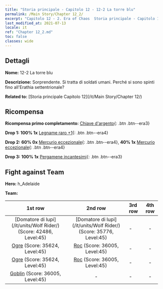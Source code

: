 ```yaml
---
title: "Storia principale - Capitolo 12 - 12-2 La torre blu"
permalink: /Main Story/Chapter 12_2/
excerpt: "Capitolo 12 - 2. Era of Chaos  Storia principale - Capitolo 12_2. 12-2 La torre blu"
last_modified_at: 2021-07-13
locale: it
ref: "Chapter 12_2.md"
toc: false
classes: wide
---
```


## Dettagli

 **Nome:** 12-2 La torre blu

 **Descrizione:** Sorprendente. Si tratta di soldati umani. Perché si sono spinti fino all'Erathia settentrionale?

 **Related to:** [Storia principale Capitolo 12](/it/Main Story/Chapter 12/)

## Ricompensa

 **Ricompensa primo completamento:** [Chiave d'argento](/ItemsIT/con_693/){: .btn .btn--era3}

 **Drop 1:** **100% 1x** [Legname raro +1](/ItemsIT/mat_41/){: .btn .btn--era4}

 **Drop 2:** **60% 0x** [Mercurio eccezionale](/ItemsIT/mat_35/){: .btn .btn--era4}, **40% 1x** [Mercurio eccezionale](/ItemsIT/mat_35/){: .btn .btn--era4}

 **Drop 3:** **100% 1x** [Pergamene incantesimi](/ItemsIT/con_694/){: .btn .btn--era3}


## Fight against Team
 **Hero:** h_Adelaide

 **Team:**


  | 1st row | 2nd row | 3rd row | 4th row |
  |:----:|:----:|:----|:----:|
  | [Domatore di lupi](/it/units/Wolf Rider/) (Score: 42486, Level:45)  | [Domatore di lupi](/it/units/Wolf Rider/) (Score: 35776, Level:45)  | - | - |
  | [Ogre](/it/units/Ogre/) (Score: 35624, Level:45)  | [Roc](/it/units/Roc/) (Score: 36005, Level:45)  | - | - |
  | [Ogre](/it/units/Ogre/) (Score: 35624, Level:45)  | [Roc](/it/units/Roc/) (Score: 36005, Level:45)  | - | - |
  | [Goblin](/it/units/Goblin/) (Score: 36005, Level:45)  | - | - | - |


